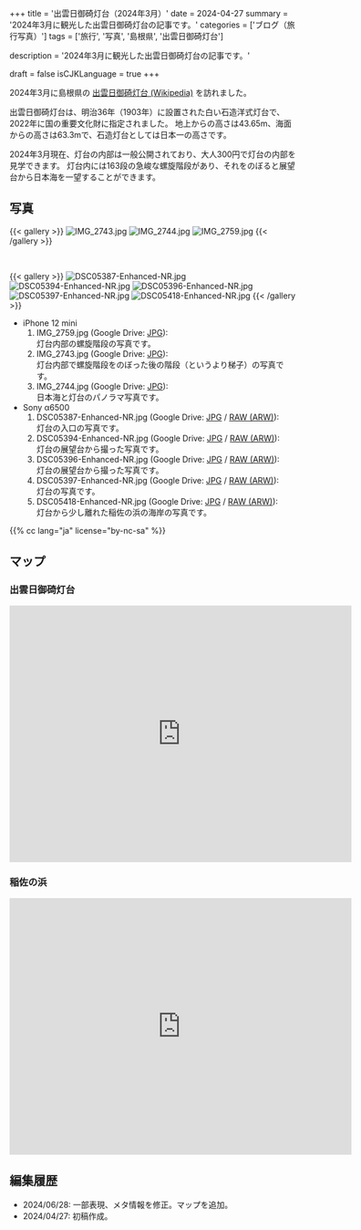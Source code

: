 +++
title = '出雲日御碕灯台（2024年3月）'
date = 2024-04-27
summary = '2024年3月に観光した出雲日御碕灯台の記事です。'
categories = ['ブログ（旅行写真）']
tags = ['旅行', '写真', '島根県', '出雲日御碕灯台']

description = '2024年3月に観光した出雲日御碕灯台の記事です。'

draft = false
isCJKLanguage = true
+++


2024年3月に島根県の [出雲日御碕灯台 (Wikipedia)](https://ja.wikipedia.org/wiki/%E5%87%BA%E9%9B%B2%E6%97%A5%E5%BE%A1%E7%A2%95%E7%81%AF%E5%8F%B0) を訪れました。

出雲日御碕灯台は、明治36年（1903年）に設置された白い石造洋式灯台で、2022年に国の重要文化財に指定されました。
地上からの高さは43.65m、海面からの高さは63.3mで、石造灯台としては日本一の高さです。

2024年3月現在、灯台の内部は一般公開されており、大人300円で灯台の内部を見学できます。
灯台内には163段の急峻な螺旋階段があり、それをのぼると展望台から日本海を一望することができます。


## 写真

{{< gallery >}}
  <img src="IMG_2743.jpg" alt="IMG_2743.jpg" class="grid-w33" />
  <img src="IMG_2744.jpg" alt="IMG_2744.jpg" class="grid-w33" />
  <img src="IMG_2759.jpg" alt="IMG_2759.jpg" class="grid-w100" />
{{< /gallery >}}

<br>

{{< gallery >}}
  <img src="DSC05387-Enhanced-NR.jpg" alt="DSC05387-Enhanced-NR.jpg" class="grid-w33" />
  <img src="DSC05394-Enhanced-NR.jpg" alt="DSC05394-Enhanced-NR.jpg" class="grid-w33" />
  <img src="DSC05396-Enhanced-NR.jpg" alt="DSC05396-Enhanced-NR.jpg" class="grid-w33" />
  <img src="DSC05397-Enhanced-NR.jpg" alt="DSC05397-Enhanced-NR.jpg" class="grid-w33" />
  <img src="DSC05418-Enhanced-NR.jpg" alt="DSC05418-Enhanced-NR.jpg" class="grid-w33" />
{{< /gallery >}}


- iPhone 12 mini
    1. IMG\_2759.jpg (Google Drive: [JPG](https://drive.google.com/file/d/1kIfnd17z-peqgBKcB3ZmS2uDILFjltof/view)):  
       灯台内部の螺旋階段の写真です。
    1. IMG\_2743.jpg (Google Drive: [JPG](https://drive.google.com/file/d/160gUe9dVpQxTrVxVEULxJfiz9D8CgkVs/view)):  
       灯台内部で螺旋階段をのぼった後の階段（というより梯子）の写真です。
    1. IMG\_2744.jpg (Google Drive: [JPG](https://drive.google.com/file/d/11mXjQvwsBV_AUSVzLvVJ1zyhKelzp2hI/view)):  
       日本海と灯台のパノラマ写真です。
- Sony α6500
    1. DSC05387-Enhanced-NR.jpg (Google Drive: [JPG](https://drive.google.com/file/d/1N6sQNE0qw9ffxeXgNlRal611mBEugCCk/view) / [RAW (ARW)](https://drive.google.com/file/d/11JrfLe-PzlVIzR87Fv03wwx2z6BJ4lk7/view)):  
       灯台の入口の写真です。
    1. DSC05394-Enhanced-NR.jpg (Google Drive: [JPG](https://drive.google.com/file/d/1cCCpvK6PxEQ3Zc8bm1CKt3InUUBSFdPP/view) / [RAW (ARW)](https://drive.google.com/file/d/1Scbt7GQyOyEAFgCu_DCAOi936Njdu9AS/view)):  
       灯台の展望台から撮った写真です。
    1. DSC05396-Enhanced-NR.jpg (Google Drive: [JPG](https://drive.google.com/file/d/1uL02DDq1VU8VtFCOWvPb5feS9LWObsEj/view) / [RAW (ARW)](https://drive.google.com/file/d/1O0JNILxR-MCT1t_sB3L8YT-jTCQrEtn4/view)):  
       灯台の展望台から撮った写真です。
    1. DSC05397-Enhanced-NR.jpg (Google Drive: [JPG](https://drive.google.com/file/d/14Vnl-35yn8zq79QgQMCfDVZqnFK4pmrM/view) / [RAW (ARW)](https://drive.google.com/file/d/1EvZ7jd040CxFjxDrMMmbcz7YO8SVONnj/view)):  
       灯台の写真です。
    1. DSC05418-Enhanced-NR.jpg (Google Drive: [JPG](https://drive.google.com/file/d/15z0DSHX25Jaf_ewU41fNNjLdDeWCyyMY/view) / [RAW (ARW)](https://drive.google.com/file/d/1FKTaqWw9pBkFV12RaSs5OhPQPPucRJIH/view)):  
       灯台から少し離れた稲佐の浜の海岸の写真です。


{{% cc lang="ja" license="by-nc-sa" %}}


## マップ

### 出雲日御碕灯台

<iframe src="https://www.google.com/maps/embed?pb=!1m18!1m12!1m3!1d3250.8489298314094!2d132.62674227651354!3d35.433772143526745!2m3!1f0!2f0!3f0!3m2!1i1024!2i768!4f13.1!3m3!1m2!1s0x35575c209d62fdcb%3A0xff48b1cb937150be!2sIzumo%20Hinomisaki%20Lighthouse!5e0!3m2!1sen!2sjp!4v1714212125062!5m2!1sen!2sjp" width="600" height="450" style="border:0;" allowfullscreen="" loading="lazy" referrerpolicy="no-referrer-when-downgrade"></iframe>


### 稲佐の浜

<iframe src="https://www.google.com/maps/embed?pb=!1m18!1m12!1m3!1d3252.198245090809!2d132.66979197651233!3d35.400336345352024!2m3!1f0!2f0!3f0!3m2!1i1024!2i768!4f13.1!3m3!1m2!1s0x35575c865ebd4133%3A0x6746cc333009b799!2sInasa%20Beach!5e0!3m2!1sen!2sjp!4v1719506607774!5m2!1sen!2sjp" width="600" height="450" style="border:0;" allowfullscreen="" loading="lazy" referrerpolicy="no-referrer-when-downgrade"></iframe>


## 編集履歴

- 2024/06/28: 一部表現、メタ情報を修正。マップを追加。
- 2024/04/27: 初稿作成。

